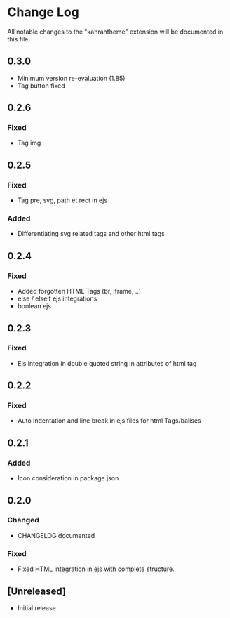 # Change Log

All notable changes to the "kahrahtheme" extension will be documented in this file.

## 0.3.0
- Minimum version re-evaluation (1.85)
- Tag button fixed

## 0.2.6

### Fixed
- Tag img

## 0.2.5

### Fixed 
- Tag pre, svg, path et rect in ejs

### Added
- Differentiating svg related tags and other html tags

## 0.2.4

### Fixed

- Added forgotten HTML Tags (br, iframe, ..)
- else / elseif ejs integrations
- boolean ejs

## 0.2.3

### Fixed

- Ejs integration in double quoted string in attributes of html tag

## 0.2.2

### Fixed

- Auto Indentation and line break in ejs files for html Tags/balises

## 0.2.1

### Added

- Icon consideration in package.json

## 0.2.0

### Changed

- CHANGELOG documented

### Fixed

- Fixed HTML integration in ejs with complete structure.

## [Unreleased]

- Initial release
